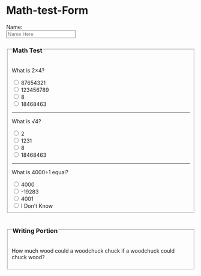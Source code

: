 # Math-test-Form
<!DOCTYPE html>
<html lang="en-US">
<form>
    Name:<br/>
    <input type="text"
    placeholder="Name Here">
      <fieldset>
          <legend><h3>Math Test</h3></legend>
          <!--start of test-->
        <p>What is 2&times;4?</p>
    <input type="radio" name="Math" value="wrong">
        87654321<br/>
    <input type="radio" name="Math" value="wrong">
        123456789<br/>
    <input type="radio" name="Math" value="correct">
        8<br/>
    <input type="radio" name="Math" value="wrong">
    18468463
          <hr/>
          <p>What is &radic;4?</p>
          <input type="radio" name="&radic;" value="correct">
        2<br/>
    <input type="radio" name="&radic;" value="wrong">
        1231<br/>
    <input type="radio" name="&radic;" value="wrong">
        8<br/>
    <input type="radio" name="&radic;" value="wrong">
    18468463
          <hr/>
          <p>What is 4000&divide;1 equal?</p>
          <input type="radio" name="Division" value="correct">
          4000<br/>
          <input type="radio" name="Division" value="wrong">
          -19283<br/>
          <input type="radio" name="Division" value="wrong">
          4001<br/>
          <input type="radio" name="Division" value="wrong">
          I Don't Know<br/>
      </fieldset>
</form>
    <form>
        <fieldset>
            <legend><h3>Writing Portion</h3></legend>
            <p>How much wood could a woodchuck chuck if a woodchuck could chuck wood?</p>
        </fieldset>
    </form>

  
</html>
